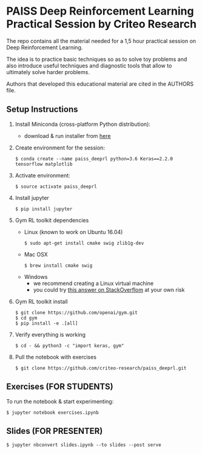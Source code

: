 # PAISS Deep Reinforcement Learning Practical Session by Criteo Research

The repo contains all the material needed for a 1,5 hour practical session on Deep Reinforcement Learning.

The idea is to practice basic techniques so as to solve toy problems and also introduce useful techniques and diagnostic tools that allow to ultimately solve harder problems.

Authors that developed this educational material are cited in the AUTHORS file.

## Setup Instructions

1. Install Miniconda (cross-platform Python distribution):
    - download & run installer from [here](https://conda.io/miniconda.html)
1. Create environment for the session:
    ```
    $ conda create --name paiss_deeprl python=3.6 Keras==2.2.0 tensorflow matplotlib
    ```
1. Activate environment:
    ```
    $ source activate paiss_deeprl
    ```
1. Install jupyter
    ```
    $ pip install jupyter
    ```
1. Gym RL toolkit dependencies
    - Linux (known to work on Ubuntu 16.04)
        ```
        $ sudo apt-get install cmake swig zlib1g-dev
        ```
    - Mac OSX
        ```
        $ brew install cmake swig
        ```
    - Windows
        - we recommend creating a Linux virtual machine
        - you could try [this answer on StackOverflom](https://stackoverflow.com/questions/42605769/openai-gym-atari-on-windows) at your own risk

1. Gym RL toolkit install
    ```
    $ git clone https://github.com/openai/gym.git
    $ cd gym
    $ pip install -e .[all]
    ```
1. Verify everything is working
    ```
    $ cd - && python3 -c "import keras, gym"
    ```
1. Pull the notebook with exercises
    ```
    $ git clone https://github.com/criteo-research/paiss_deeprl.git    
    ```


## Exercises (FOR STUDENTS)

To run the notebook & start experimenting:
```
$ jupyter notebook exercises.ipynb
```

## Slides (FOR PRESENTER)
```
$ jupyter nbconvert slides.ipynb --to slides --post serve
```
